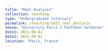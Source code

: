 ```yaml
---
title: "Real Analysis"
collection: teaching
type: "Undergraduate tutorials"
permalink: /teaching/2021_real_analysis
venue: "University Paris 1 Panthéon Sorbonne"
date1: 2021-09-01 
date2: 2022-09-01 
location: "Paris, France"
---
```

